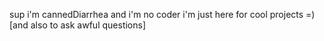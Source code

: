 sup i'm cannedDiarrhea and i'm no coder i'm just here for cool projects =) [and also to ask awful questions]
